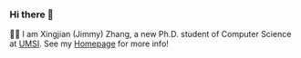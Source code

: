 ### Hi there 👋

🏄‍♂️ I am Xingjian (Jimmy) Zhang, a new Ph.D. student of Computer Science at [UMSI](https://www.si.umich.edu). See my [Homepage](https://xingjian-zhang.notion.site) for more info!

